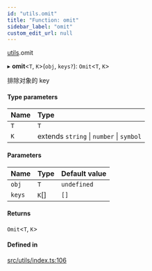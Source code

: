 ```yaml
---
id: "utils.omit"
title: "Function: omit"
sidebar_label: "omit"
custom_edit_url: null
---
```


[utils](../namespaces/utils.md).omit

▸ **omit**\<`T`, `K`\>(`obj`, `keys?`): `Omit`\<`T`, `K`\>

排除对象的 key

#### Type parameters

| Name | Type |
| :------ | :------ |
| `T` | `T` |
| `K` | extends `string` \| `number` \| `symbol` |

#### Parameters

| Name | Type | Default value |
| :------ | :------ | :------ |
| `obj` | `T` | `undefined` |
| `keys` | `K`[] | `[]` |

#### Returns

`Omit`\<`T`, `K`\>

#### Defined in

[src/utils/index.ts:106](https://github.com/sakitam-gis/vis-engine/blob/master/src/utils/index.ts#L106)
